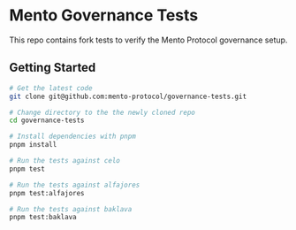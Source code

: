 # Mento Governance Tests

This repo contains fork tests to verify the Mento Protocol governance setup.

## Getting Started

```bash
# Get the latest code
git clone git@github.com:mento-protocol/governance-tests.git

# Change directory to the the newly cloned repo
cd governance-tests

# Install dependencies with pnpm
pnpm install

# Run the tests against celo
pnpm test

# Run the tests against alfajores
pnpm test:alfajores

# Run the tests against baklava
pnpm test:baklava
```
